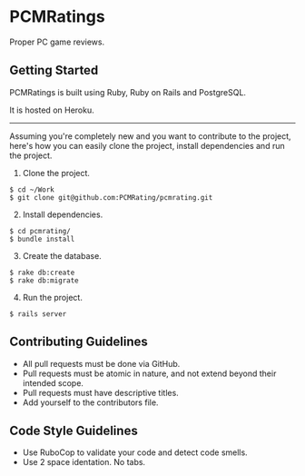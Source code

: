 # PCMRatings

Proper PC game reviews.

## Getting Started

PCMRatings is built using Ruby, Ruby on Rails and PostgreSQL.

It is hosted on Heroku.

---

Assuming you're completely new and you want to contribute to the project, here's
how you can easily clone the project, install dependencies and run the project.

1. Clone the project.

```
$ cd ~/Work
$ git clone git@github.com:PCMRating/pcmrating.git
```

2. Install dependencies.

```
$ cd pcmrating/
$ bundle install
```

3. Create the database.

```
$ rake db:create
$ rake db:migrate
```

4. Run the project.

```
$ rails server
```

## Contributing Guidelines

- All pull requests must be done via GitHub.
- Pull requests must be atomic in nature, and not extend beyond their intended scope.
- Pull requests must have descriptive titles.
- Add yourself to the contributors file.

## Code Style Guidelines

- Use RuboCop to validate your code and detect code smells.
- Use 2 space identation. No tabs.

